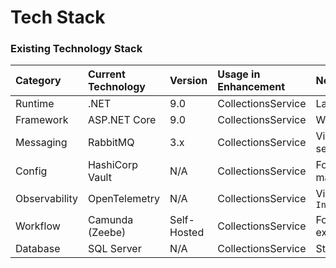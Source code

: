 # Tech Stack

### Existing Technology Stack

| Category  | Current Technology | Version | Usage in Enhancement | Notes                                        |
| :-------- | :----------------- | :------ | :------------------- | :------------------------------------------- |
| Runtime   | .NET               | 9.0     | CollectionsService   | Latest .NET framework                        |
| Framework | ASP.NET Core       | 9.0     | CollectionsService   | Web application framework                    |
| Messaging | RabbitMQ           | 3.x     | CollectionsService   | Via MassTransit, used for inter-service communication |
| Config    | HashiCorp Vault    | N/A     | CollectionsService   | For centralized secret and config management |
| Observability | OpenTelemetry  | N/A     | CollectionsService   | Via `IntelliFin.Shared.Observability`        |
| Workflow  | Camunda (Zeebe)    | Self-Hosted | CollectionsService | For process orchestration and external tasks |
| Database  | SQL Server         | N/A     | CollectionsService   | Standard for IntelliFin services             |
